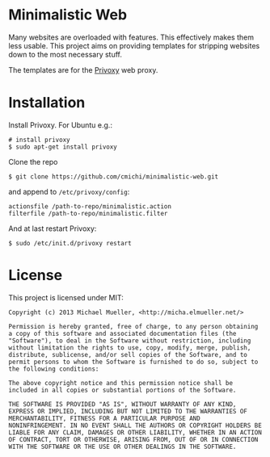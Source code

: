 # Minimalistic Web

Many websites are overloaded with features. This effectively makes them less 
usable. This project aims on providing templates for stripping websites down 
to the most necessary stuff.

The templates are for the [Privoxy](http://www.privoxy.org/) web proxy.


# Installation

Install Privoxy. For Ubuntu e.g.:

	# install privoxy
	$ sudo apt-get install privoxy

Clone the repo

	$ git clone https://github.com/cmichi/minimalistic-web.git 

and append to `/etc/privoxy/config`:

	actionsfile /path-to-repo/minimalistic.action
	filterfile /path-to-repo/minimalistic.filter

And at last restart Privoxy:

	$ sudo /etc/init.d/privoxy restart


# License

This project is licensed under MIT:

	Copyright (c) 2013 Michael Mueller, <http://micha.elmueller.net/>
	
	Permission is hereby granted, free of charge, to any person obtaining
	a copy of this software and associated documentation files (the
	"Software"), to deal in the Software without restriction, including
	without limitation the rights to use, copy, modify, merge, publish,
	distribute, sublicense, and/or sell copies of the Software, and to
	permit persons to whom the Software is furnished to do so, subject to
	the following conditions:

	The above copyright notice and this permission notice shall be
	included in all copies or substantial portions of the Software.

	THE SOFTWARE IS PROVIDED "AS IS", WITHOUT WARRANTY OF ANY KIND,
	EXPRESS OR IMPLIED, INCLUDING BUT NOT LIMITED TO THE WARRANTIES OF
	MERCHANTABILITY, FITNESS FOR A PARTICULAR PURPOSE AND
	NONINFRINGEMENT. IN NO EVENT SHALL THE AUTHORS OR COPYRIGHT HOLDERS BE
	LIABLE FOR ANY CLAIM, DAMAGES OR OTHER LIABILITY, WHETHER IN AN ACTION
	OF CONTRACT, TORT OR OTHERWISE, ARISING FROM, OUT OF OR IN CONNECTION
	WITH THE SOFTWARE OR THE USE OR OTHER DEALINGS IN THE SOFTWARE.
